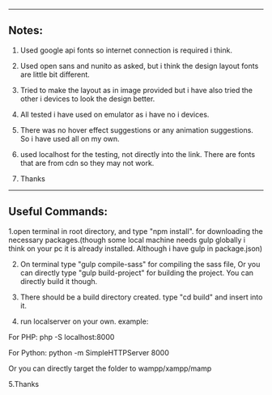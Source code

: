 --------------------------------------------
Notes:
--------------------------------------------

1. Used google api fonts so internet connection is required i think.

2. Used open sans and nunito as asked, but i think the design layout fonts are little bit different.

3. Tried to make the layout as in image provided but i have also tried the other i devices to look the design better.

4. All tested i have used on emulator as i have no i devices.

5. There was no hover effect suggestions or any animation suggestions. So i have used all on my own.

6. used localhost for the testing, not directly into the link. There are fonts that are from cdn so they may not work.

7. Thanks



------------------------------------------
Useful Commands:
------------------------------------------

1.open terminal in root directory, and type "npm install". for downloading the necessary packages.(though some local machine needs gulp globally i think on your pc it is already installed. Although i have gulp in package.json)

2. On terminal type "gulp compile-sass" for compiling the sass file, Or you can directly type "gulp build-project" for building the project. You can directly build it though.

3. There should be a build directory created. type "cd build" and insert into it.

4. run localserver on your own. example: 

For PHP: php -S localhost:8000

For Python: python -m SimpleHTTPServer 8000

Or you can directly target the folder to wampp/xampp/mamp

5.Thanks
